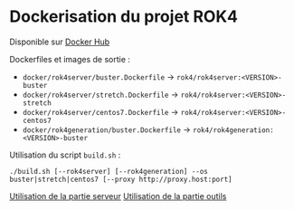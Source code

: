# Dockerisation du projet ROK4

Disponible sur [Docker Hub](https://hub.docker.com/u/rok4)

Dockerfiles et images de sortie :

* `docker/rok4server/buster.Dockerfile` -> `rok4/rok4server:<VERSION>-buster`
* `docker/rok4server/stretch.Dockerfile` -> `rok4/rok4server:<VERSION>-stretch`
* `docker/rok4server/centos7.Dockerfile` -> `rok4/rok4server:<VERSION>-centos7`
* `docker/rok4generation/buster.Dockerfile` -> `rok4/rok4generation:<VERSION>-buster`

Utilisation du script `build.sh` :
```
./build.sh [--rok4server] [--rok4generation] --os buster|stretch|centos7 [--proxy http://proxy.host:port]
```

[Utilisation de la partie serveur](./rok4server/README.md)
[Utilisation de la partie outils](./rok4generation/README.md)
